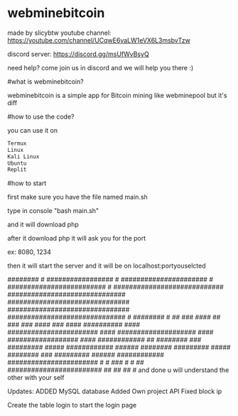 # webminebitcoin 

made by slicybtw
youtube channel: https://youtube.com/channel/UCqwE6vaLW1eVX6L3msbvTzw

discord server: https://discord.gg/msUfWvBsyQ

need help? come join us in discord and we will help you there :)


#what is webminebitcoin?

webminebitcoin is a simple app for Bitcoin mining like webminepool but it's diff

#how to use the code?

you can use it on 

```js
Termux
Linux 
Kali Linux
Ubuntu 
Replit
```

#how to start 

first make sure you have the file named main.sh

type in console "bash main.sh"

and it will download php 

after it download php it will ask you for the port 

ex: 8080, 1234

then it will start the server and it will be on localhost:portyouselcted

########                  #
                      #################            #
                   ######################         #
                  #########################      #
                ############################
               ##############################
               ###############################
              ###############################
              ##############################
                              #    ########   #
                 ##        ###        ####   ##
                                      ###   ###
                                    ####   ###
               ####          ##########   ####
               #######################   ####
                 ####################   ####
                  ##################  ####
                    ############      ##
                       ########        ###
                      #########        #####
                    ############      ######
                   ########      #########
                     #####       ########
                       ###       #########
                      ######    ############
                     #######################
                     #   #   ###  #   #   ##
                     ########################
                      ##     ##   ##     #
and done u will understand the other with your self

Updates:
ADDED MySQL database
Added Own project API 
Fixed block ip 

Create the table login to start the login page 
